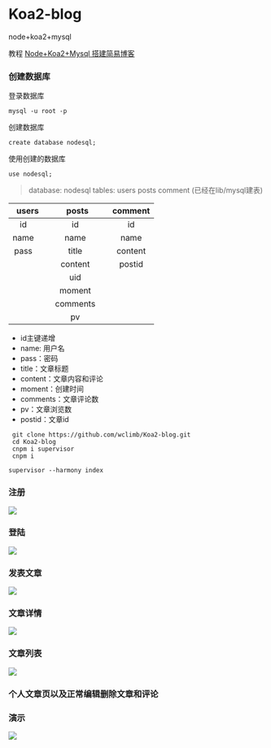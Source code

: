 # Koa2-blog
node+koa2+mysql

教程 [Node+Koa2+Mysql 搭建简易博客](http://www.wclimb.site/2017/07/12/Node-Koa2-Mysql-%E6%90%AD%E5%BB%BA%E7%AE%80%E6%98%93%E5%8D%9A%E5%AE%A2/) 

### 创建数据库 

登录数据库
```
mysql -u root -p
```
创建数据库
```
create database nodesql;
```
使用创建的数据库
```
use nodesql;
```


> database: nodesql  tables: users posts comment  (已经在lib/mysql建表)

 | users   | posts    |  comment  |
| :----: | :----:   | :----: |
| id        | id      |   id    |
| name        | name      |   name    |
| pass        | title      |   content    |
|         | content      |   postid    |
|         | uid      |       |
|         | moment      |       |
|         | comments      |       |
|        | pv      |       |

* id主键递增
* name: 用户名
* pass：密码
* title：文章标题
* content：文章内容和评论
* moment：创建时间
* comments：文章评论数
* pv：文章浏览数
* postid：文章id

```
 git clone https://github.com/wclimb/Koa2-blog.git
 cd Koa2-blog
 cnpm i supervisor
 cnpm i 
```
```
supervisor --harmony index
```


### 注册

![](http://oswpupqu5.bkt.clouddn.com/signup.png)

### 登陆

![](http://oswpupqu5.bkt.clouddn.com/signin.png)

### 发表文章

![](http://oswpupqu5.bkt.clouddn.com/create.png)

### 文章详情

![](http://oswpupqu5.bkt.clouddn.com/postcontent.png)

### 文章列表

![](http://oswpupqu5.bkt.clouddn.com/posts.png)

### 个人文章页以及正常编辑删除文章和评论

### 演示

![](http://oswpupqu5.bkt.clouddn.com/blog.gif)
